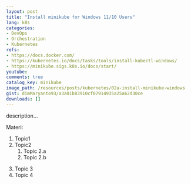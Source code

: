 ```yaml
---
layout: post
title: "Install minikube for Windows 11/10 Users"
lang: k8s
categories:
- DevOps
- Orchestration
- Kubernetes
refs: 
- https://docs.docker.com/
- https://kubernetes.io/docs/tasks/tools/install-kubectl-windows/
- https://minikube.sigs.k8s.io/docs/start/
youtube: 
comments: true
catalog_key: minikube
image_path: /resources/posts/kubernetes/02a-install-minikube-windows
gist: dimMaryanto93/a3a01b83910cf07914935a25a62d30ce
downloads: []
---
```



description...

Materi: 

1. Topic1
2. Topic2
    1. Topic 2.a
    2. Topic 2.b
<!--more-->
3. Topic 3
4. Topic 4